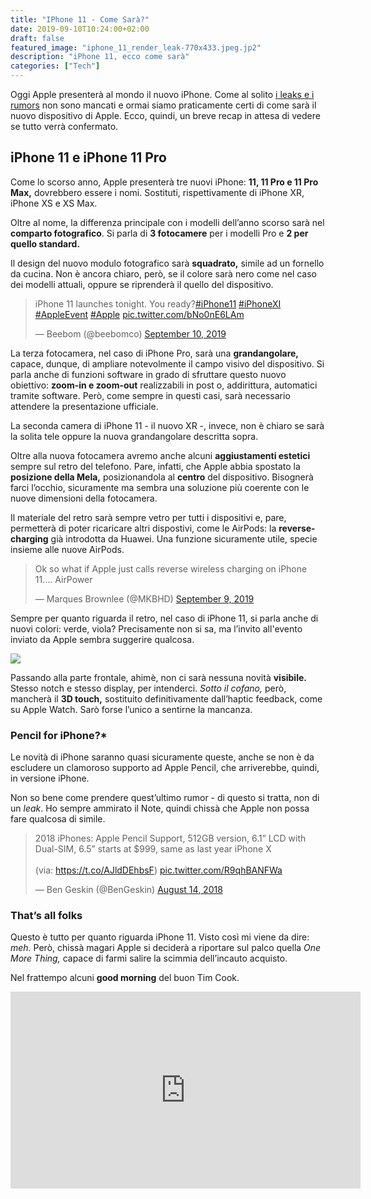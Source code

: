 ```yaml
---
title: "IPhone 11 - Come Sarà?"
date: 2019-09-10T10:24:00+02:00
draft: false
featured_image: "iphone_11_render_leak-770x433.jpeg.jp2"
description: "iPhone 11, ecco come sarà"
categories: ["Tech"]
---
```



Oggi Apple presenterà al mondo il nuovo iPhone. Come al solito <a href="https://www.tomsguide.com/us/iphone-2019-rumors,news-28045.html" target="_blank">i leaks e i rumors</a> non sono mancati e ormai siamo praticamente certi di come sarà il nuovo dispositivo di Apple. Ecco, quindi, un breve recap in attesa di vedere se tutto verrà confermato. 

## iPhone 11 e iPhone 11 Pro
Come lo scorso anno, Apple presenterà tre nuovi iPhone: **11, 11 Pro e 11 Pro Max,** dovrebbero essere i nomi. Sostituti, rispettivamente di iPhone XR, iPhone XS e XS Max. 

Oltre al nome, la differenza principale con i modelli dell’anno scorso sarà nel **comparto fotografico**. Si parla di **3 fotocamere** per i modelli Pro e **2 per quello standard.** 

Il design del nuovo modulo fotografico sarà **squadrato,** simile ad un fornello da cucina. Non è ancora chiaro, però, se il colore sarà nero come nel caso dei modelli attuali, oppure se riprenderà il quello del dispositivo. 

<blockquote class="twitter-tweet"><p lang="en" dir="ltr">iPhone 11 launches tonight. You ready?<a href="https://twitter.com/hashtag/iPhone11?src=hash&amp;ref_src=twsrc%5Etfw">#iPhone11</a> <a href="https://twitter.com/hashtag/iPhoneXI?src=hash&amp;ref_src=twsrc%5Etfw">#iPhoneXI</a> <a href="https://twitter.com/hashtag/AppleEvent?src=hash&amp;ref_src=twsrc%5Etfw">#AppleEvent</a> <a href="https://twitter.com/hashtag/Apple?src=hash&amp;ref_src=twsrc%5Etfw">#Apple</a> <a href="https://t.co/bNo0nE6LAm">pic.twitter.com/bNo0nE6LAm</a></p>&mdash; Beebom (@beebomco) <a href="https://twitter.com/beebomco/status/1171297999399653379?ref_src=twsrc%5Etfw">September 10, 2019</a></blockquote> <script async src="https://platform.twitter.com/widgets.js" charset="utf-8"></script>

La terza fotocamera, nel caso di iPhone Pro, sarà una **grandangolare,** capace, dunque, di ampliare notevolmente il campo visivo del dispositivo. Si parla anche di funzioni software in grado di sfruttare questo nuovo obiettivo: **zoom-in e zoom-out** realizzabili in post o, addirittura, automatici tramite software. Però, come sempre in questi casi, sarà necessario attendere la presentazione ufficiale.

La seconda camera di iPhone 11 - il nuovo XR -, invece, non è chiaro se sarà la solita tele oppure la nuova grandangolare descritta sopra. 

Oltre alla nuova fotocamera avremo anche alcuni **aggiustamenti estetici** sempre sul retro del telefono. Pare, infatti, che Apple abbia spostato la **posizione della Mela,** posizionandola al **centro** del dispositivo. Bisognerà farci l’occhio, sicuramente ma sembra una soluzione più coerente con le nuove dimensioni della fotocamera. 

Il materiale del retro sarà sempre vetro per tutti i dispositivi e, pare, permetterà di poter ricaricare altri dispostivi, come le AirPods: la **reverse-charging** già introdotta da Huawei. Una funzione sicuramente utile, specie insieme alle nuove AirPods. 

<blockquote class="twitter-tweet"><p lang="en" dir="ltr">Ok so what if Apple just calls reverse wireless charging on iPhone 11.... AirPower</p>&mdash; Marques Brownlee (@MKBHD) <a href="https://twitter.com/MKBHD/status/1171135270412017664?ref_src=twsrc%5Etfw">September 9, 2019</a></blockquote> <script async src="https://platform.twitter.com/widgets.js" charset="utf-8"></script>

Sempre per quanto riguarda il retro, nel caso di iPhone 11, si parla anche di nuovi colori: verde, viola? Precisamente non si sa, ma l’invito all'evento inviato da Apple sembra suggerire qualcosa. 

<img src="/images/blog/apple-iphone-11-invite.jpg" />

Passando alla parte frontale, ahimè, non ci sarà nessuna novità **visibile.** Stesso notch e stesso display, per intenderci. *Sotto il cofano,* però, mancherà il **3D touch,** sostituito definitivamente dall’haptic feedback, come su Apple Watch. Sarò forse l’unico a sentirne la mancanza. 


### Pencil for iPhone?*
Le novità di iPhone saranno quasi sicuramente queste, anche se non è da escludere un clamoroso supporto ad Apple Pencil, che arriverebbe, quindi, in versione iPhone. 

Non so bene come prendere quest’ultimo rumor - di questo si tratta, non di un *leak*. Ho sempre ammirato il Note, quindi chissà che Apple non possa fare qualcosa di simile. 

<blockquote class="twitter-tweet"><p lang="en" dir="ltr">2018 iPhones: Apple Pencil Support, 512GB version, 6.1” LCD with Dual-SIM, 6.5” starts at $999, same as last year iPhone X<br><br>(via: <a href="https://t.co/AJldDEhbsF">https://t.co/AJldDEhbsF</a>) <a href="https://t.co/R9qhBANFWa">pic.twitter.com/R9qhBANFWa</a></p>&mdash; Ben Geskin (@BenGeskin) <a href="https://twitter.com/BenGeskin/status/1029328257093709824?ref_src=twsrc%5Etfw">August 14, 2018</a></blockquote> <script async src="https://platform.twitter.com/widgets.js" charset="utf-8"></script>

### That’s all folks

Questo è tutto per quanto riguarda iPhone 11. Visto così mi viene da dire: *meh.* Però, chissà magari Apple si deciderà a riportare sul palco quella *One More Thing,* capace di farmi salire la scimmia dell’incauto acquisto. 

Nel frattempo alcuni **good morning** del buon Tim Cook. 

<iframe width="560" height="315" src="https://www.youtube.com/embed/4uQ6fNgv4SQ" frameborder="0" allow="accelerometer; autoplay; encrypted-media; gyroscope; picture-in-picture" allowfullscreen></iframe>




